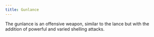 ```yaml
---
title: Gunlance
---
```


The gunlance is an offensive weapon, similar to the lance but with the addition of powerful and varied shelling attacks.
